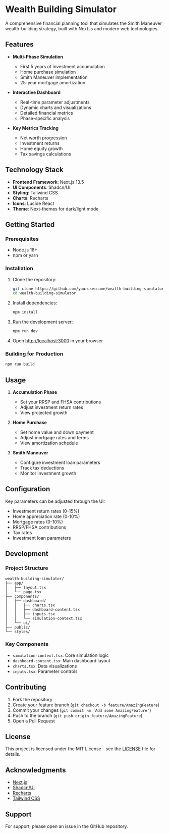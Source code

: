# Wealth Building Simulator

A comprehensive financial planning tool that simulates the Smith Maneuver wealth-building strategy, built with Next.js and modern web technologies.

## Features

- **Multi-Phase Simulation**
  - First 5 years of investment accumulation
  - Home purchase simulation
  - Smith Maneuver implementation
  - 25-year mortgage amortization

- **Interactive Dashboard**
  - Real-time parameter adjustments
  - Dynamic charts and visualizations
  - Detailed financial metrics
  - Phase-specific analysis

- **Key Metrics Tracking**
  - Net worth progression
  - Investment returns
  - Home equity growth
  - Tax savings calculations

## Technology Stack

- **Frontend Framework**: Next.js 13.5
- **UI Components**: Shadcn/UI
- **Styling**: Tailwind CSS
- **Charts**: Recharts
- **Icons**: Lucide React
- **Theme**: Next-themes for dark/light mode

## Getting Started

### Prerequisites

- Node.js 18+ 
- npm or yarn

### Installation

1. Clone the repository:
   ```bash
   git clone https://github.com/yourusername/wealth-building-simulator.git
   cd wealth-building-simulator
   ```

2. Install dependencies:
   ```bash
   npm install
   ```

3. Run the development server:
   ```bash
   npm run dev
   ```

4. Open [http://localhost:3000](http://localhost:3000) in your browser

### Building for Production

```bash
npm run build
```

## Usage

1. **Accumulation Phase**
   - Set your RRSP and FHSA contributions
   - Adjust investment return rates
   - View projected growth

2. **Home Purchase**
   - Set home value and down payment
   - Adjust mortgage rates and terms
   - View amortization schedule

3. **Smith Maneuver**
   - Configure investment loan parameters
   - Track tax deductions
   - Monitor investment growth

## Configuration

Key parameters can be adjusted through the UI:

- Investment return rates (0-15%)
- Home appreciation rate (0-10%)
- Mortgage rates (0-10%)
- RRSP/FHSA contributions
- Tax rates
- Investment loan parameters

## Development

### Project Structure

```
wealth-building-simulator/
├── app/
│   ├── layout.tsx
│   └── page.tsx
├── components/
│   ├── dashboard/
│   │   ├── charts.tsx
│   │   ├── dashboard-content.tsx
│   │   ├── inputs.tsx
│   │   └── simulation-context.tsx
│   └── ui/
├── public/
└── styles/
```

### Key Components

- `simulation-context.tsx`: Core simulation logic
- `dashboard-content.tsx`: Main dashboard layout
- `charts.tsx`: Data visualizations
- `inputs.tsx`: Parameter controls

## Contributing

1. Fork the repository
2. Create your feature branch (`git checkout -b feature/AmazingFeature`)
3. Commit your changes (`git commit -m 'Add some AmazingFeature'`)
4. Push to the branch (`git push origin feature/AmazingFeature`)
5. Open a Pull Request

## License

This project is licensed under the MIT License - see the [LICENSE](LICENSE) file for details.

## Acknowledgments

- [Next.js](https://nextjs.org/)
- [Shadcn/UI](https://ui.shadcn.com/)
- [Recharts](https://recharts.org/)
- [Tailwind CSS](https://tailwindcss.com/)

## Support

For support, please open an issue in the GitHub repository. 